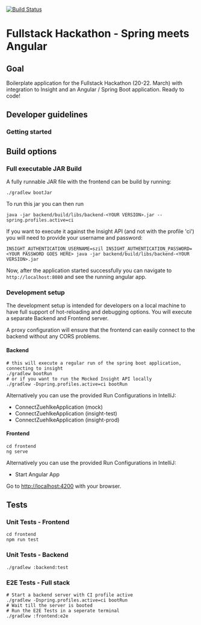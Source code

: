 [![Build Status](https://travis-ci.org/projectskills/ConnectZuehlke.svg?branch=master)](https://travis-ci.org/projectskills/ConnectZuehlke)

# Fullstack Hackathon - Spring meets Angular

## Goal

Boilerplate application for the Fullstack Hackathon (20-22. March) with integration to Insight and an Angular / Spring Boot application. Ready to code!

## Developer guidelines

### Getting started

 
## Build options

### Full executable JAR Build
A fully runnable JAR file with the frontend can be build by running:

```
./gradlew bootJar
```
To run this jar you can then run 
```
java -jar backend/build/libs/backend-<YOUR VERSION>.jar --spring.profiles.active=ci
```
If you want to execute it against the Insight API (and not with the profile 'ci') you will need to provide your username and password:

```
INSIGHT_AUTHENTICATION_USERNAME=szil INSIGHT_AUTHENTICATION_PASSWORD=<YOUR PASSWORD GOES HERE> java -jar backend/build/libs/backend-<YOUR VERSION>.jar
```

Now, after the application started successfully you can navigate to `http://localhost:8080` and see the running angular app.

### Development setup
The development setup is intended for developers on a local machine to have full support of hot-reloading and debugging options.
You will execute a separate Backend and Frontend server.

A proxy configuration will ensure that the frontend can easily connect to the backend without any CORS problems.
 
#### Backend
```
# this will execute a regular run of the spring boot application, connecting to insight
./gradlew bootRun 
# or if you want to run the Mocked Insight API locally
./gradlew -Dspring.profiles.active=ci bootRun 
```
Alternatively you can use the provided Run Configurations in IntelliJ:

- ConnectZuehlkeApplication (mock)
- ConnectZuehlkeApplication (insight-test)
- ConnectZuehlkeApplication (insight-prod)



#### Frontend
```
cd frontend
ng serve
```

Alternatively you can use the provided Run Configurations in IntelliJ:

- Start Angular App

Go to [http://localhost:4200](http://localhost:4200) with your browser.


## Tests

### Unit Tests - Frontend

```
cd frontend
npm run test
```

### Unit Tests - Backend

```
./gradlew :backend:test
```

### E2E Tests - Full stack

```
# Start a backend server with CI profile active
./gradlew -Dspring.profiles.active=ci bootRun 
# Wait till the server is booted
# Run the E2E Tests in a seperate terminal
./gradlew :frontend:e2e

```
